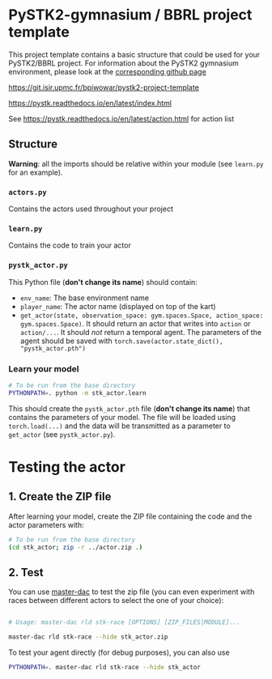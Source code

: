 # PySTK2-gymnasium / BBRL project template

This project template contains a basic structure that could be used for your PySTK2/BBRL project.
For information about the PySTK2 gymnasium environment, please look at the [corresponding github page](https://github.com/bpiwowar/pystk2-gymnasium)

https://git.isir.upmc.fr/bpiwowar/pystk2-project-template

https://pystk.readthedocs.io/en/latest/index.html

See https://pystk.readthedocs.io/en/latest/action.html for action list

## Structure

**Warning**: all the imports should be relative within your module (see `learn.py` for an example).

### `actors.py`

Contains the actors used throughout your project

### `learn.py`

Contains the code to train your actor

### `pystk_actor.py`

This Python file (**don't change its name**) should contain:

- `env_name`: The base environment name
- `player_name`: The actor name (displayed on top of the kart)
- `get_actor(state, observation_space: gym.spaces.Space, action_space: gym.spaces.Space)`. It should return an actor that writes into `action` or `action/...`. It should *not* return a temporal agent. The parameters of the agent should be saved with `torch.save(actor.state_dict(), "pystk_actor.pth")`



### Learn your model

```sh
# To be run from the base directory
PYTHONPATH=. python -m stk_actor.learn
```

This should create the `pystk_actor.pth` file (**don't change its name**) that contains the parameters of your model. The file will be loaded using `torch.load(...)` and the data will be transmitted as  a parameter to `get_actor` (see `pystk_actor.py`).



# Testing the actor

## 1. Create the ZIP file

After learning your model, create the ZIP file containing the code and the actor parameters with:

```sh
# To be run from the base directory
(cd stk_actor; zip -r ../actor.zip .)
```

## 2. Test

You can use [master-dac](https://pypi.org/project/master_dac/) to test the zip file (you can even experiment with races between different actors to select the one of your choice):

```sh

# Usage: master-dac rld stk-race [OPTIONS] [ZIP_FILES|MODULE]...

master-dac rld stk-race --hide stk_actor.zip
```

To test your agent directly (for debug purposes), you can also use
```sh
PYTHONPATH=. master-dac rld stk-race --hide stk_actor
```
